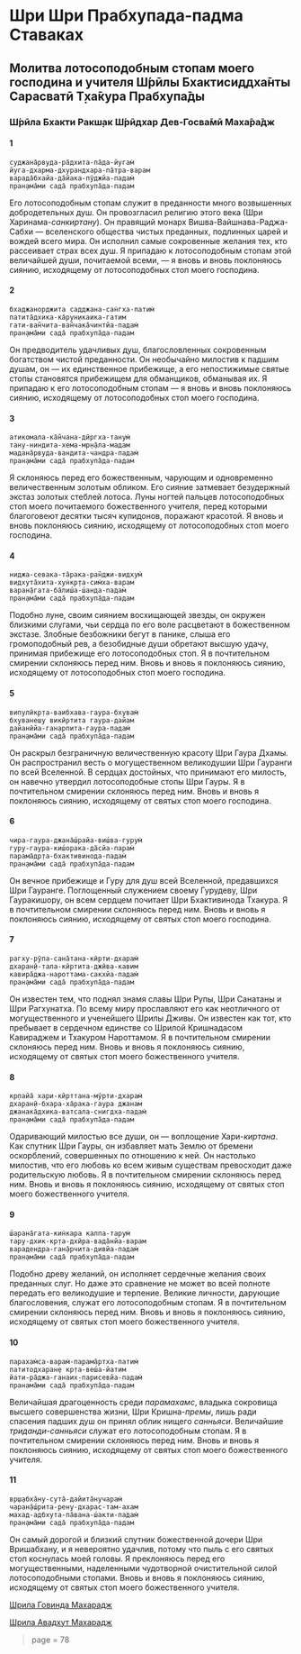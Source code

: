 # Шри Шри Прабхупада-падма Ставаках

## Молитва лотосоподобным стопам моего господина и учителя Ш́рӣлы Бхактисиддха̄нты Сарасватӣ Т̣ха̄кура Прабхупа̄ды

### Ш́рӣла Бхакти Ракш̣ак Ш́рӣдхар Дев-Госва̄мӣ Маха̄ра̄дж

#### 1

    суджана̄рвуда-ра̄дхита-па̄да-йугам̇
    йуга-дхарма-дхурандхара-па̄тра-варам
    варада̄бхайа-да̄йака-пӯджйа-падам̇
    пран̣ама̄ми сада̄ прабхупа̄да-падам

Его лотосоподобным стопам служит в преданности много возвышенных добродетельных душ. Он провозгласил религию этого века (Шри Харинама-*санкиртану*). Он правящий монарх Вишва-Вайшнава-Раджа-Сабхи — вселенского общества чистых преданных, подлинных царей и вождей всего мира. Он исполнил самые сокровенные желания тех, кто рассеивает страх всех душ. Я припадаю к лотосоподобным стопам этой величайшей души, почитаемой всеми, — я вновь и вновь поклоняюсь сиянию, исходящему от лотосоподобных стоп моего господина.

#### 2

    бхаджанорджита садджана-сан̇гха-патим̇
    патита̄дхика-ка̄рун̣икаика-гатим
    гати-ван̃чита-ван̃чака̄чинтйа-падам̇
    пран̣ама̄ми сада̄ прабхупа̄да-падам

Он предводитель удачливых душ, благословленных сокровенным богатством чистой преданности. Он необычайно милостив к падшим душам, он — их единственное прибежище, а его непостижимые святые стопы становятся прибежищем для обманщиков, обманывая их. Я припадаю к его лотосоподобным стопам — я вновь и вновь поклоняюсь сиянию, исходящему от лотосоподобных стоп моего господина.

#### 3

    атикомала-ка̄н̃чана-дӣргха-танум̇
    тану-ниндита-хема-мр̣н̣а̄ла-мадам
    мадана̄рвуда-вандита-чандра-падам̇
    пран̣ама̄ми сада̄ прабхупа̄да-падам

Я склоняюсь перед его божественным, чарующим и одновременно величественным золотым обликом. Его сияние затмевает безудержный экстаз золотых стеблей лотоса. Луны ногтей пальцев лотосоподобных стоп моего почитаемого божественного учителя, перед которыми благоговеют десятки тысяч купидонов, поражают красотой. Я вновь и вновь поклоняюсь сиянию, исходящему от лотосоподобных стоп моего господина.

#### 4

    ниджа-севака-та̄рака-ран̃джи-видхум̇
    видхута̄хита-хун̇кр̣та-сим̇ха-варам
    варан̣а̄гата-ба̄лиш́а-ш́анда-падам̇
    пран̣ама̄ми сада̄ прабхупа̄да-падам

Подобно луне, своим сиянием восхищающей звезды, он окружен близкими слугами, чьи сердца по его воле расцветают в божественном экстазе. Злобные безбожники бегут в панике, слыша его громоподобный рев, а безобидные души обретают высшую удачу, принимая прибежище его лотосоподобных стоп. Я в почтительном смирении склоняюсь перед ним. Вновь и вновь я поклоняюсь сиянию, исходящему от лотосоподобных стоп моего господина.

#### 5

    випулӣкр̣та-ваибхава-гаура-бхувам̇
    бхуванеш̣у викӣртита гаура-дайам
    дайанӣйа-ган̣арпита-гаура-падам̇
    пран̣ама̄ми сада̄ прабхупа̄да-падам

Он раскрыл безграничную величественную красоту Шри Гаура Дхамы. Он распространил весть о могущественном великодушии Шри Гауранги по всей Вселенной. В сердцах достойных, что принимают его милость, он навечно утвердил лотосоподобные стопы Шри Гауры. Я в почтительном смирении склоняюсь перед ним. Вновь и вновь я поклоняюсь сиянию, исходящему от святых стоп моего господина.

#### 6

    чира-гаура-джана̄ш́райа-виш́ва-гурум̇
    гуру-гаура-киш́орака-да̄сйа-парам̇
    парама̄др̣та-бхактивинода-падам̇
    пран̣ама̄ми сада̄ прабхупа̄да-падам

Он вечное прибежище и Гуру для душ всей Вселенной, предавшихся Шри Гауранге. Поглощенный служением своему Гурудеву, Шри Гауракишору, он всем сердцем почитает Шри Бхактивинода Тхакура. Я в почтительном смирении склоняюсь перед ним. Вновь и вновь я поклоняюсь сиянию, исходящему от святых стоп моего господина.

#### 7

    рагху-рӯпа-сана̄тана-кӣрти-дхарам̇
    дхаран̣ӣ-тала-кӣртита-джӣва-кавим
    кавира̄джа-нароттама-сакхйа-падам̇
    пран̣ама̄ми сада̄ прабхупа̄да-падам

Он известен тем, что поднял знамя славы Шри Рупы, Шри Санатаны и Шри Рагхунатха. По всему миру прославляют его как неотличного от могущественного и ученейшего Шрилы Дживы. Он известен как тот, кто пребывает в сердечном единстве со Шрилой Кришнадасом Кавираджем и Тхакуром Нароттамом. Я в почтительном смирении склоняюсь перед ним. Вновь и вновь я поклоняюсь сиянию, исходящему от святых стоп моего божественного учителя.

#### 8

    кр̣пайа̄ хари-кӣрттана-мӯрти-дхарам̇
    дхаран̣ӣ-бхара-ха̄рака-гаура джанам
    джанака̄дхика-ватсала-снигдха-падам̇
    пран̣ама̄ми сада̄ прабхупа̄да-падам

Одаривающий милостью все души, он — воплощение Хари-*киртана*. Как спутник Шри Гауры, он избавляет мать Землю от бремени оскорблений, совершенных по отношению к ней. Он настолько милостив, что его любовь ко всем живым существам превосходит даже родительскую любовь. Я в почтительном смирении склоняюсь перед ним. Вновь и вновь я поклоняюсь сиянию, исходящему от святых стоп моего божественного учителя.

#### 9

    ш́арана̄гата-кин̇кара калпа-тарум̇
    тару-дхик-кр̣та-дхӣра-вада̄нйа-варам
    варадендра-ган̣а̄рчита-дивйа-падам̇
    пран̣ама̄ми сада̄ прабхупа̄да-падам

Подобно древу желаний, он исполняет сердечные желания своих преданных слуг. Но даже это сравнение не может во всей полноте передать его великодушие и терпение. Великие личности, дарующие благословения, служат его лотосоподобным стопам. Я в почтительном смирении склоняюсь перед ним. Вновь и вновь я поклоняюсь сиянию, исходящему от святых стоп моего божественного учителя.

#### 10

    парахам̇са-варам̇-парама̄ртха-патим̇
    патитодхаран̣е кр̣та-веш́а-йатим
    йати-ра̄джа-ганаих̣-парисевйа-падам̇
    пранама̄ми сада̄ прабхупа̄да-падам

Величайшая драгоценность среди *парамахамс*, владыка сокровища высшего совершенства жизни, Шри Кришна-*премы*, лишь ради спасения падших душ он принял облик нищего *санньяси*. Величайшие *триданди-санньяси* служат его лотосоподобным стопам. Я в почтительном смирении склоняюсь перед ним. Вновь и вновь я поклоняюсь сиянию, исходящему от святых стоп моего божественного учителя.

#### 11

    вр̣ш̣абха̄ну-сута̄-дайита̄нучарам̇
    чаран̣а̄ш́рита-рен̣у-дхарас-там-ахам
    махад-адбхута-па̄вана-ш́акти-падам̇
    пран̣ама̄ми сада̄ прабхупа̄да-падам

Он самый дорогой и близкий спутник божественной дочери Шри Вришабхану, и я невероятно удачлив, потому что пыль с его святых стоп коснулась моей головы. Я преклоняюсь перед его могущественными, наделенными чудотворной очистительной силой лотосоподобными стопами. Вновь и вновь я поклоняюсь сиянию, исходящему от святых стоп моего божественного учителя.


[Шрила Говинда Махарадж](https://soundcloud.com/bharatimaharaj/govinda-maharaj-sri-sri)

[Шрила Авадхут Махарадж](https://soundcloud.com/bharatimaharaj/avadxut-maxaradzh-prabxupada)


> page = 78